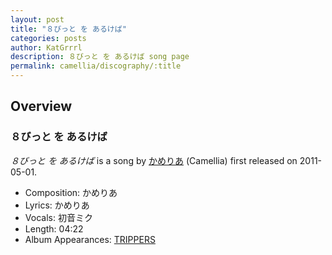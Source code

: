 ```yaml
---
layout: post
title: "８びっと を あるけば"
categories: posts
author: KatGrrrl
description: ８びっと を あるけば song page
permalink: camellia/discography/:title
---
```


## Overview

### ８びっと を あるけば

*８びっと を あるけば* is a song by [かめりあ](/camellia) (Camellia) first released on 2011-05-01.

* Composition: かめりあ
* Lyrics: かめりあ
* Vocals: 初音ミク
* Length: 04:22
* Album Appearances: [TRIPPERS](<{% link postsInclude/_posts/camellia/albums/TRIPPERS/2023-12-06-TRIPPERS.md %}>)
